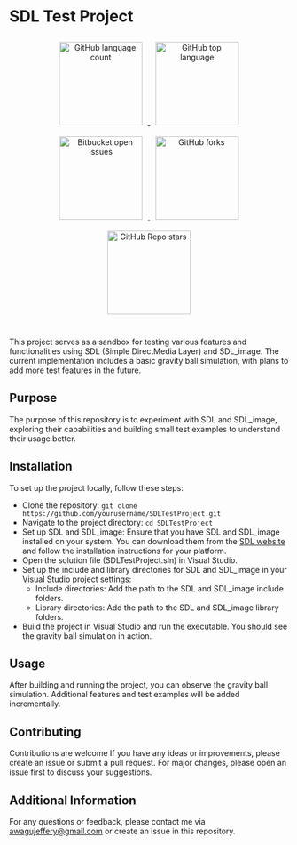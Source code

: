 # SDL Test Project

<div align="center">
  <a href="https://github.com/jeffawe/SDL_Template">
    <img src="https://img.shields.io/github/languages/count/jeffawe/SDL_Template" alt="GitHub language count" style="width: 150px; margin: 10px;"/>
  </a>
  <a href="https://github.com/jeffawe/SDL_Template">
    <img src="https://img.shields.io/github/languages/top/jeffawe/SDL_Template?color=yellow" alt="GitHub top language" style="width: 150px; margin: 10px;"/>
  </a>
  <a href="https://bitbucket.org/jeffawe/SDL_Template/issues">
    <img src="https://img.shields.io/bitbucket/issues/jeffawe/SDL_Template" alt="Bitbucket open issues" style="width: 150px; margin: 10px;"/>
  </a>
  <a href="https://github.com/jeffawe/SDL_Template/network/members">
    <img src="https://img.shields.io/github/forks/jeffawe/SDL_Template?style=social" alt="GitHub forks" style="width: 150px; margin: 10px;"/>
  </a>
  <a href="https://github.com/jeffawe/SDL_Template/stargazers">
    <img src="https://img.shields.io/github/stars/jeffawe/SDL_Template?style=social" alt="GitHub Repo stars" style="width: 150px; margin: 10px;"/>
  </a>
</div>
<br>

This project serves as a sandbox for testing various features and functionalities using SDL (Simple DirectMedia Layer) and SDL_image. The current implementation includes a basic gravity ball simulation, with plans to add more test features in the future.

## Purpose
The purpose of this repository is to experiment with SDL and SDL_image, exploring their capabilities and building small test examples to understand their usage better.

## Installation
To set up the project locally, follow these steps:

- Clone the repository:
  `git clone https://github.com/yourusername/SDLTestProject.git`
- Navigate to the project directory:
  `cd SDLTestProject`
- Set up SDL and SDL_image:
  Ensure that you have SDL and SDL_image installed on your system. You can download them from the [SDL website](https://www.libsdl.org/) and follow the installation instructions for your platform.
- Open the solution file (SDLTestProject.sln) in Visual Studio.
- Set up the include and library directories for SDL and SDL_image in your Visual Studio project settings:
  - Include directories: Add the path to the SDL and SDL_image include folders.
  - Library directories: Add the path to the SDL and SDL_image library folders.
- Build the project in Visual Studio and run the executable. You should see the gravity ball simulation in action.

## Usage
After building and running the project, you can observe the gravity ball simulation. Additional features and test examples will be added incrementally.

## Contributing
Contributions are welcome If you have any ideas or improvements, please create an issue or submit a pull request. For major changes, please open an issue first to discuss your suggestions.

## Additional Information
For any questions or feedback, please contact me via [awagujeffery@gmail.com](mailto:awagujeffery@gmail.com) or create an issue in this repository.
